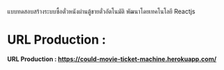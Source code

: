 แบบทดสอบสร้างระบบซื้อตั๋วหนังผ่านตู้ขายตั๋วอัตโนมัติ พัฒนาโดยเทคโนโลยี Reactjs

URL Production :
===
<b>URL Production : https://could-movie-ticket-machine.herokuapp.com/<b>